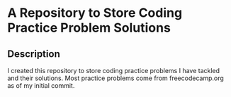 # A Repository to Store Coding Practice Problem Solutions

## Description
I created this repository to store coding practice problems I have tackled and their solutions. Most practice problems come from freecodecamp.org as of my initial commit.
